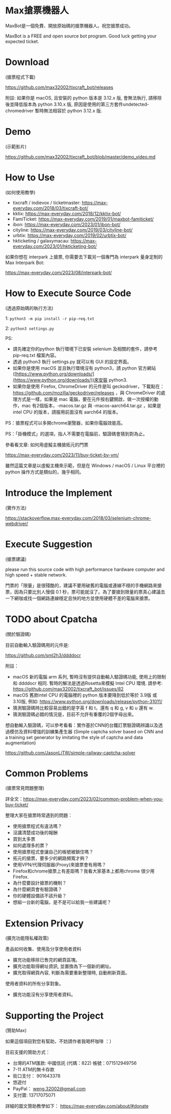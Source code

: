 # Max搶票機器人
MaxBot是一個免費、開放原始碼的搶票機器人。祝您搶票成功。

MaxBot is a FREE and open source bot program. Good luck getting your expected ticket.

# Download 
(搶票程式下載)

https://github.com/max32002/tixcraft_bot/releases

附註: 如果你是 macOS, 且安裝的 python 版本是 3.12.x 版, 會無法執行, 請移除後並降低版本為 python 3.10.x 版, 原因是使用的第三方套件undetected-chromedriver 暫時無法相容於 python 3.12.x 版.

# Demo 
(示範影片)

https://github.com/max32002/tixcraft_bot/blob/master/demo_video.md

# How to Use 
(如何使用教學)

* tixcraft / indievox / ticketmaster: https://max-everyday.com/2018/03/tixcraft-bot/
* kktix: https://max-everyday.com/2018/12/kktix-bot/
* FamiTicket: https://max-everyday.com/2019/01/maxbot-famiticket/
* ibon: https://max-everyday.com/2023/01/ibon-bot/
* cityline: https://max-everyday.com/2019/03/cityline-bot/
* urbtix: https://max-everyday.com/2019/02/urbtix-bot/
* hkticketing / galaxymacau: https://max-everyday.com/2023/01/hkticketing-bot/

如果你想在 interpark 上搶票, 你需要去下載另一個專門為 interpark 量身定制的 Max Interpark Bot:

https://max-everyday.com/2023/08/interpark-bot/

# How to Execute Source Code 
(透過原始碼的執行方法)

1: <code>python3 -m pip install -r pip-req.txt</code>

2: <code>python3 settings.py</code>

PS:
* 請先確定你的python 執行環境下已安裝 selenium 及相關的套件，請參考 pip-req.txt 檔案內容。
* 透過 python3 執行 settings.py 就可以有 GUI 的設定界面。
* 如果你是使用 macOS 並且執行環境沒有 python3，請 python 官方網站([https://www.python.org/downloads/](https://www.python.org/downloads/))來安裝 python3.
* 如果你是使用 Firefox, ChromeDriver 的元件是叫 geckodriver，下載點在：https://github.com/mozilla/geckodriver/releases ，與 ChromeDriver 的處理方式是一樣，如果是 mac 電腦，要在元件按右鍵開啟，做一次授權的動作，mac 有2個版本，-macos.tar.gz 與 -macos-aarch64.tar.gz ，如果是 intel CPU 的版本，請服用前面沒有 aarch64 的版本。

PS：搶票程式可以多開chrome瀏覽器，如果你電腦效能高。

PS：「掛機模式」的選項，指人不需要在電腦前，驗證碼會猜到對為止。

參看看文章: 如何用虛擬主機搶拓元的門票

https://max-everyday.com/2023/11/buy-ticket-by-vm/

雖然這篇文章是以虛擬主機來示範，但是在 Windows / macOS / Linux 平台裡的 python 操作方式是類似的，幾乎相同。

# Introduce the Implement 
(實作方法)

https://stackoverflow.max-everyday.com/2018/03/selenium-chrome-webdriver/

# Execute Suggestion 
(搶票建議)

please run this source code with high performance hardware computer and high speed + stable network.

門票的「限量」是很殘酷的，建議不要用破舊的電腦或連線不穩的手機網路來搶票，因為只要比別人慢個 0.1 秒，票可能就沒了。為了要搶到限量的票真心建議去一下網咖或找一個網路連線穩定且快的地方並使用硬體不差的電腦來搶票。

# TODO about Cpatcha 
(關於驗證碼)

目前自動輸入驗證碼用的元件是:

https://github.com/sml2h3/ddddocr

附註：
* macOS 新的電腦 arm 系列, 暫時沒有提供自動輸入驗證碼功能, 使用上的限制和 ddddocr 相同. 暫時的解法是透過Rosetta來模擬 Intel CPU 環境. 請參考: https://github.com/max32002/tixcraft_bot/issues/82
* macOS 舊款intel CPU 的電腦裡的 python 版本要降到低於等於 3.9版 或 3.10版, 例如:
https://www.python.org/downloads/release/python-31011/
* 猜測驗證碼時比較容易出錯的是字英 f 和 t，還有 q 和 g, v 和 u 還有 w.
* 猜測驗證碼必錯的情況是，目前不允許有重覆的2個字母出來。

想自動輸入驗證碼，可以參考看看：實作基於CNN的台鐵訂票驗證碼辨識以及透過模仿及資料增強的訓練集產生器 (Simple captcha solver based on CNN and a training set generator by imitating the style of captcha and data augmentation)

https://github.com/JasonLiTW/simple-railway-captcha-solver

# Common Problems
(搶票常見問題整理)

詳全文：https://max-everyday.com/2023/02/common-problem-when-you-buy-ticket/

整理大家在搶票時常遇到的問題：
* 使用搶票程式有違法嗎？
* 沒講清楚成功後的報酬
* 買到太多票
* 如何處理多的票？
* 使用搶票程式會讓自己的帳號被鎖住嗎？
* 拓元的搶票，要多少的網路頻寬才夠？
* 使用VPN/代理伺服器(Proxy)來搶票會有用嗎？
* Firefox和chrome搶票上有差距嗎？我看大家基本上都用chrome 很少用Firefox.
* 為什麼要設計搶票的機制？
* 為什麼網頁會有驗證碼？
* 你的硬體設備該不該升級？
* 想組一台新的電腦，是不是可以給我一些建議呢？

# Extension Privacy 
(擴充功能隱私權政策)

產品如何收集、使用及分享使用者資料
* 擴充功能移除已售完的網頁區塊。
* 擴充功能取得網址資訊, 並置換為下一個新的網址。
* 擴充取得網頁內容, 判斷為需要重新整理時, 自動刷新頁面。

使用者資料的所有分享對象。
* 擴充功能沒有分享使用者資料。


# Supporting the Project 
(贊助Max)

如果這個項目對您有幫助，不妨請作者我喝杯咖啡 ：）

目前支援的贊助方式：
* 台灣的ATM匯款: 中國信託 (代碼：822) 帳號：071512949756
* 7-11 ATM的無卡存款
* 街口支付： 901643378
* 悠遊付
* PayPal： weng.32002@gmail.com
* 支付寶: 13717075071

詳細的圖文贊助教學如下： https://max-everyday.com/about/#donate
